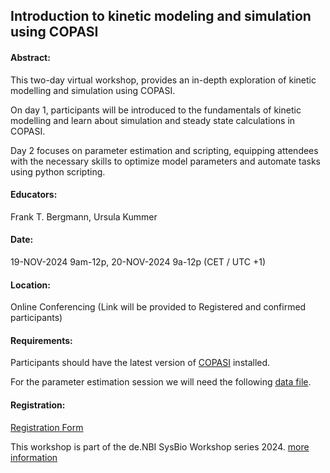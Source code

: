 ## Introduction to kinetic modeling and simulation using COPASI
#### Abstract:

This two-day virtual workshop, provides an in-depth exploration of kinetic modelling and simulation using COPASI. 

On day 1, participants will be introduced to the fundamentals of kinetic modelling and learn about simulation and steady state calculations in COPASI. 

Day 2 focuses on parameter estimation and scripting, equipping attendees with the necessary skills to optimize model parameters and automate tasks using python scripting. 

#### Educators: 
Frank T. Bergmann, Ursula Kummer

#### Date:
19-NOV-2024 9am-12p, 20-NOV-2024 9a-12p (CET / UTC +1)

#### Location:
Online Conferencing (Link will be provided to Registered and confirmed participants)

#### Requirements:
Participants should have the latest version of [COPASI](https://copasi.org/Download/) installed.

For the parameter estimation session we will need the following [data file](./2024-11-19_-_Copasi_PE.zip).


#### Registration:
[Registration Form](https://docs.google.com/forms/d/e/1FAIpQLSeEgdDiZVQsfwN05RBXxCqLgJWpCQDyVYdKxZp3v799wQV0dA/viewform?usp=sf_link)

This workshop is part of the de.NBI SysBio Workshop series 2024. [more information](../)
